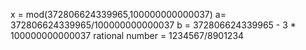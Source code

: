x = mod(372806624339965,100000000000037)
a= 372806624339965/100000000000037
b = 372806624339965 - 3 * 100000000000037
rational number = 1234567/8901234
